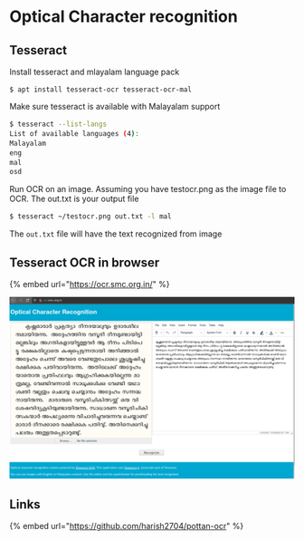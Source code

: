 # Optical Character recognition

## Tesseract

Install tesseract and mlayalam language pack

```text
$ apt install tesseract-ocr tesseract-ocr-mal
```

Make sure tesseract is available with Malayalam support

```bash
$ tesseract --list-langs
List of available languages (4):
Malayalam
eng
mal
osd
```

Run OCR on an image. Assuming you have testocr.png as the image file to OCR. The out.txt is your output file

```bash
$ tesseract ~/testocr.png out.txt -l mal
```

The `out.txt` file will have the text recognized from image



## Tesseract OCR in browser

{% embed url="https://ocr.smc.org.in/" %}

![](../.gitbook/assets/image%20%2844%29.png)

## Links

{% embed url="https://github.com/harish2704/pottan-ocr" %}



